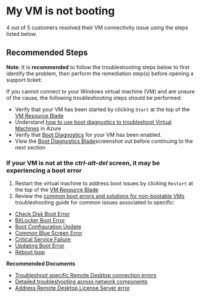 <properties  
              pageTitle="My VM is not booting"
              description="My VM is not booting"
              service=""
              resource=""
              authors="tiag"
              authoralias="scotro"
              displayOrder=""
              selfHelpType="generic"
              supportTopicIds="32615532,32628284"
              resourceTags=""
              productPesIds="14749"
              cloudEnvironments="public"
/>

# My VM is not booting

4 out of 5 customers resolved their VM connectivity issue using the steps listed below.<br>

## **Recommended Steps**

**Note**: It is **recommended** to follow the troubleshooting steps below to first identify the problem, then perform the remediation step(s) before opening a support ticket:

If you cannot connect to your Windows virtual machine (VM) and are unsure of the cause, the following troubleshooting steps should be performed:

* Verify that your VM has been started by clicking `Start` at the top of the [VM Resource Blade](data-blade:Microsoft_Azure_Compute.VirtualMachineProtoBlade.id.$resourceId)<br>
* Understand [how to use boot diagnostics to troubleshoot Virtual Machines](https://docs.microsoft.com/azure/virtual-machines/troubleshooting/boot-diagnostics) in Azure
* Verify that [Boot Diagnostics](data-blade:Microsoft_Azure_Compute.VirtualMachineSerialConsoleLogBladeViewModel.id.$resourceId) for your VM has been enabled.
* View the [Boot Diagnostics Blade](data-blade:Microsoft_Azure_Compute.VirtualMachineSerialConsoleLogBladeViewModel.id.$resourceId)screenshot out before continuing to the next section

### If your VM is not at the *ctrl-alt-del* screen, it may be experiencing a boot error

1. Restart the virtual machine to address boot issues by clicking `Restart` at the top of the [VM Resource Blade](data-blade:Microsoft_Azure_Compute.VirtualMachineProtoBlade.id.$resourceId)<br>
2. Review the [common boot errors and solutions for non-bootable VMs](https://docs.microsoft.com/azure/virtual-machines/troubleshooting/boot-error-troubleshoot) troubleshooting guide for common issues associated to specific:

  * [Check Disk Boot Error](https://docs.microsoft.com/azure/virtual-machines/troubleshooting/troubleshoot-check-disk-boot-error)<br>
  * [BitLocker Boot Error](https://docs.microsoft.com/azure/virtual-machines/windows/troubleshoot-bitlocker-boot-error)<br>
  * [Boot Configuration Update](https://docs.microsoft.com/azure/virtual-machines/troubleshooting/troubleshoot-vm-boot-configure-update)<br>
  * [Common Blue Screen Error](https://docs.microsoft.com/azure/virtual-machines/troubleshooting/troubleshoot-common-blue-screen-error)<br>
  * [Critical Service Failure](https://docs.microsoft.com/azure/virtual-machines/troubleshooting/troubleshoot-critical-service-failed-boot-error)<br>
  * [Updating Boot Error](https://docs.microsoft.com/azure/virtual-machines/troubleshooting/troubleshoot-stuck-updating-boot-error)<br>
  * [Reboot loop](https://docs.microsoft.com/azure/virtual-machines/troubleshooting/troubleshoot-reboot-loop)

**Recommended Documents**

  * [Troubleshoot specific Remote Desktop connection errors](https://azure.microsoft.com/documentation/articles/virtual-machines-troubleshoot-remote-desktop-connections/#troubleshoot-specific-remote-desktop-connection-errors)<br>
  * [Detailed troubleshooting across network components](https://azure.microsoft.com/documentation/articles/virtual-machines-rdp-detailed-troubleshoot/)<br>
  * [Address Remote Desktop License Server error](https://azure.microsoft.com/documentation/articles/virtual-machines-troubleshoot-remote-desktop-connections/#rdplicense)

